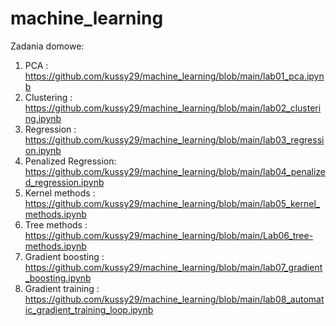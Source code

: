 # machine_learning

Zadania domowe:
1. PCA : https://github.com/kussy29/machine_learning/blob/main/lab01_pca.ipynb
2. Clustering : https://github.com/kussy29/machine_learning/blob/main/lab02_clustering.ipynb
3. Regression : https://github.com/kussy29/machine_learning/blob/main/lab03_regression.ipynb
4. Penalized Regression: https://github.com/kussy29/machine_learning/blob/main/lab04_penalized_regression.ipynb
5. Kernel methods : https://github.com/kussy29/machine_learning/blob/main/lab05_kernel_methods.ipynb
6. Tree methods : https://github.com/kussy29/machine_learning/blob/main/Lab06_tree-methods.ipynb
7. Gradient boosting : https://github.com/kussy29/machine_learning/blob/main/lab07_gradient_boosting.ipynb
8. Gradient training : https://github.com/kussy29/machine_learning/blob/main/lab08_automatic_gradient_training_loop.ipynb
